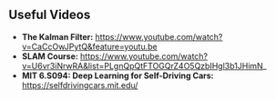 ## Useful Videos

- **The Kalman Filter:** https://www.youtube.com/watch?v=CaCcOwJPytQ&feature=youtu.be
- **SLAM Course:** https://www.youtube.com/watch?v=U6vr3iNrwRA&list=PLgnQpQtFTOGQrZ4O5QzbIHgl3b1JHimN_
- **MIT 6.S094: Deep Learning for Self-Driving Cars:** https://selfdrivingcars.mit.edu/
